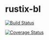 # rustix-bl

[![Build Status](https://travis-ci.org/n3phtys/rustix-bl.svg?branch=master)](https://travis-ci.org/n3phtys/rustix-bl)

[![Coverage Status](https://coveralls.io/repos/github/n3phtys/rustix-bl/badge.svg?branch=master)](https://coveralls.io/github/n3phtys/rustix-bl?branch=master)